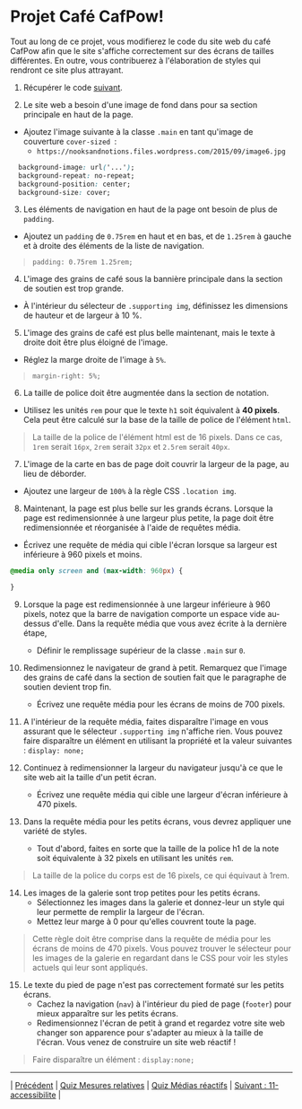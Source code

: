 # Projet Café CafPow!

Tout au long de ce projet, vous modifierez le code du site web du café CafPow afin que le site s'affiche correctement sur des écrans de tailles différentes. 
En outre, vous contribuerez à l'élaboration de styles qui rendront ce site plus attrayant.

1. Récupérer le code [suivant](./start/).


2. Le site web a besoin d'une image de fond dans pour sa section principale en haut de la page.
  - Ajoutez l'image suivante à la classe `.main` en tant qu'image de couverture `cover-sized `:
    - `https://nooksandnotions.files.wordpress.com/2015/09/image6.jpg`

```css
  background-image: url('...');
  background-repeat: no-repeat;
  background-position: center;
  background-size: cover;
  ```

3. Les éléments de navigation en haut de la page ont besoin de plus de `padding`.
  - Ajoutez un `padding` de `0.75rem` en haut et en bas, et de `1.25rem` à gauche et à droite des éléments de la liste de navigation.
> `padding: 0.75rem 1.25rem;`

4. L'image des grains de café sous la bannière principale dans la section de soutien est trop grande.
  - À l'intérieur du sélecteur de `.supporting img`, définissez les dimensions de hauteur et de largeur à 10 %.
  
 
5. L'image des grains de café est plus belle maintenant, mais le texte à droite doit être plus éloigné de l'image.
  - Réglez la marge droite de l'image à `5%`.
 > `margin-right: 5%;`  
 
6. La taille de  police doit être augmentée dans la section de notation.
  - Utilisez les unités `rem` pour que le texte `h1` soit équivalent à **40 pixels**. Cela peut être calculé sur la base de la taille de police de l'élément `html`.
> La taille de la police de l'élément html est de 16 pixels. Dans ce cas, `1rem` serait `16px`, `2rem` serait `32px` et `2.5rem` serait `40px`.

7. L'image de la carte en bas de page doit couvrir la largeur de la page, au lieu de déborder.
  - Ajoutez une largeur de `100%` à la règle CSS `.location img`.

8. Maintenant, la page est plus belle sur les grands écrans. Lorsque la page est redimensionnée à une largeur plus petite, la page doit être redimensionnée et réorganisée à l'aide de requêtes média.
  - Écrivez une requête de média qui cible l'écran lorsque sa largeur est inférieure à 960 pixels et moins.
```css
@media only screen and (max-width: 960px) {

}
```

9. Lorsque la page est redimensionnée à une largeur inférieure à 960 pixels, notez que la barre de navigation comporte un espace vide au-dessus d'elle. Dans la requête média que vous avez écrite à la dernière étape, 
    - Définir le remplissage supérieur de la classe `.main` sur `0`.


10. Redimensionnez le navigateur de grand à petit. Remarquez que l'image des grains de café dans la section de soutien fait que le paragraphe de soutien devient trop fin.
    - Écrivez une requête média pour les écrans de moins de 700 pixels.
    

11. A l'intérieur de la requête média, faites disparaître l'image en vous assurant que le sélecteur  `.supporting img` n'affiche rien.
    Vous pouvez faire disparaître un élément en utilisant la propriété et la valeur suivantes :
    `display: none;`
    
12. Continuez à redimensionner la largeur du navigateur jusqu'à ce que le site web ait la taille d'un petit écran.
    - Écrivez une requête média qui cible une largeur d'écran inférieure à 470 pixels.
    

13. Dans la requête média pour les petits écrans, vous devrez appliquer une variété de styles.
    - Tout d'abord, faites en sorte que la taille de la police h1 de la note soit équivalente à 32 pixels en utilisant les unités `rem`.

>La taille de la police du corps est de 16 pixels, ce qui équivaut à 1rem.

14. Les images de la galerie sont trop petites pour les petits écrans.
    - Sélectionnez les images dans la galerie et donnez-leur un style qui leur permette de remplir la largeur de l'écran.
    - Mettez leur marge à 0 pour qu'elles couvrent toute la page. 
    
> Cette règle doit être comprise dans la requête de média pour les écrans de moins de 470 pixels. Vous pouvez trouver le sélecteur pour les images de la galerie en regardant dans le CSS pour voir les styles actuels qui leur sont appliqués.

15. Le texte du pied de page n'est pas correctement formaté sur les petits écrans.
    - Cachez la navigation  (`nav`) à l'intérieur du pied de page (`footer`) pour mieux apparaître sur les petits écrans.
    - Redimensionnez l'écran de petit à grand et regardez votre site web changer son apparence pour s'adapter au mieux à la taille de l'écran. Vous venez de construire un site web réactif !
    
> Faire disparaître un élément :
  `display:none;`

___

| [Précédent](../16-point-arrêt.md)       | [Quiz Mesures relatives](https://moodle.ucly.fr/20-21/mod/quiz/view.php?id=32989)         | [Quiz Médias réactifs](https://moodle.ucly.fr/20-21/mod/quiz/view.php?id=32990)     |  [Suivant : 11-accessibilite](../../11-accessibilite/1-intro.md) |
